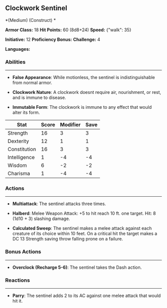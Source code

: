 ## Clockwork Sentinel
*(Medium) (Construct) *

**Armor Class:** 18
**Hit Points:** 60 (8d8+24)
**Speed:** {"walk": 35}

**Initiative:** 12
**Proficiency Bonus:**
**Challenge:** 4

**Languages:** 

### Abilities
 --- 
- **False Appearance**: While motionless, the sentinel is indistinguishable from normal armor.

- **Clockwork Nature**: A clockwork doesnt require air, nourishment, or rest, and is immune to disease.

- **Immutable Form**: The clockwork is immune to any effect that would alter its form.



| Stat | Score | Modifier | Save |
| ---- | ---- | ---- | ---- |
| Strength | 16 | 3 | 3 |
| Dexterity | 12 | 1 | 1 |
| Constitution | 16 | 3 | 3 |
| Intelligence | 1 | -4 | -4 |
| Wisdom | 6 | -2 | -2 |
| Charisma | 1 | -4 | -4 |

### Actions
 --- 
- **Multiattack**: The sentinel attacks three times.

- **Halberd**: Melee Weapon Attack: +5 to hit  reach 10 ft.  one target. Hit: 8 (1d10 + 3) slashing damage.

- **Calculated Sweep**: The sentinel makes a melee attack against each creature of its choice within 10 feet. On a critical hit  the target makes a DC 13 Strength saving throw  falling prone on a failure.

### Bonus Actions
 --- 
- **Overclock (Recharge 5-6)**: The sentinel takes the Dash action.

### Reactions
 --- 
- **Parry**: The sentinel adds 2 to its AC against one melee attack that would hit it.

